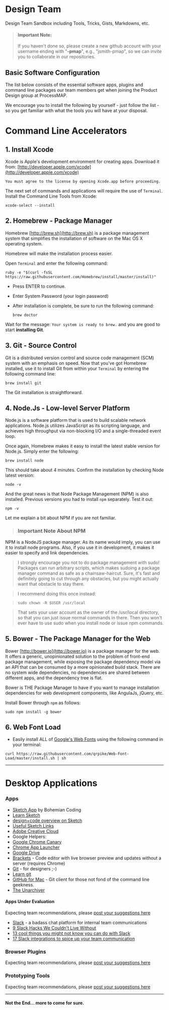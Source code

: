 # Design Team
Design Team Sandbox including Tools, Tricks, Gists, Markdowns, etc.

>#### Important Note:
> If you haven't done so, please create a new github account with your username ending with "**-pmap**", e.g., "jsmith-pmap", so we can invite you to collaborate in our repositories. 


## Basic Software Configuration
The list below consists of the essential software apps, plugins and command line packages our team members get when joining the Product Design group at ProcessMAP.

We encourage you to install the following by yourself - just follow the list - so you get familiar with what the tools you will have at your disposal.

# Command Line Accelerators

## 1. Install Xcode
Xcode is Apple's development environment for creating apps. Download it from:
[http://developer.apple.com/xcode](http://developer.apple.com/xcode)

	You must agree to the license by opening Xcode.app before proceeding.

The next set of commands and applications will require the use of `Terminal`. Install the Command Line Tools from Xcode:

	xcode-select --install

## 2. Homebrew - Package Manager
Homebrew [http://brew.sh](http://brew.sh) is a package management system that simplifies the installation of software on the Mac OS X operating system.  

Homebrew will make the installation process easier. 

Open `Terminal` and enter the following command:

    ruby -e "$(curl -fsSL https://raw.githubusercontent.com/Homebrew/install/master/install)" 

- Press ENTER to continue.
- Enter System Password (your login password) 
- After installation is complete, be sure to run the following command:
    
    `brew doctor`

Wait for the message: `Your system is ready to brew.` and you are good to start **installing Git**.


## 3. Git - Source Control
Git is a distributed version control and source code management (SCM) system with an emphasis on speed. Now that you’ve got Homebrew installed, use it to install Git from within your `Terminal` by entering the following command line:

	brew install git

The Git installation is straightforward. 

## 4. Node.Js - Low-level Server Platform
Node.js is a software platform that is used to build scalable network applications. Node.js utilizes JavaScript as its scripting language, and achieves high throughput via non-blocking I/O and a single-threaded event loop.

Once again, Homebrew makes it easy to install the latest stable version for Node.js. Simply enter the following:

	brew install node

This should take about 4 minutes. Confirm the installation by checking Node latest version:

	node -v

And the great news is that Node Package Management (NPM) is also installed. Previous versions you had to install `npm` separately. Test it out:

	npm -v

Let me explain a bit about NPM if you are not familiar.

>### Important Note About NPM
NPM is a NodeJS package manager. As its name would imply, you can use it to install node programs. Also, if you use it in development, it makes it easier to specify and link dependencies.

>I strongly encourage you not to do package management with sudo! Packages can run arbitrary scripts, which makes sudoing a package manager command as safe as a chainsaw-haircut. Sure, it's fast and definitely going to cut through any obstacles, but you might actually want that obstacle to stay there.

>I recommend doing this once instead:

>	`sudo chown -R $USER /usr/local`

> That sets your user account as the owner of the /usr/local directory, so that you can just issue normal commands in there. Then you won't ever have to use sudo when you install node or issue npm commands.


## 5. Bower - The Package Manager for the Web
Bower [http://bower.io](http://bower.io) is a package manager for the web. It offers a generic, unopinionated solution to the problem of front-end package management, while exposing the package dependency model via an API that can be consumed by a more opinionated build stack. There are no system wide dependencies, no dependencies are shared between different apps, and the dependency tree is flat.

Bower is THE Package Manager to have if you want to manage installation dependencies for web development components, like AngulaJs, jQuery, etc.

Install Bower through `npm` as follows:

	sudo npm install -g bower
    
## 6. Web Font Load 

- Easily install ALL of [Google's Web Fonts](https://www.google.com/fonts) using the following command in your terminal:
```
curl https://raw.githubusercontent.com/qrpike/Web-Font-Load/master/install.sh | sh
```
---

# Desktop Applications


###  Apps
- [Sketch App](http://bohemiancoding.com/sketch/) by Bohemian Coding
 - [Learn Sketch](http://bohemiancoding.com/sketch/learn/)
 - [design+code overview on Sketch](https://designcode.io/sketch)
 - [Useful Sketch Links](http://bohemiancoding.com/sketch/community/)
- [Adobe Creative Cloud](http://www.adobe.com)
- Google Helpers:
 - [Google Chrome Canary](https://www.google.com/chrome/browser/canary.html)
 - [Chrome App Launcher](https://chrome.google.com/webstore/launcher)
 - [Google Drive](https://www.google.com/drive/download/)
- [Brackets](http://brackets.io/) - Code editor with live browser preview and updates without a server (requires Chrome) 
- [Git](https://git-scm.com/) - for designers ;-)
 - [Learn git](http://try.github.com/)
- [GitHub for Mac](https://desktop.github.com/) - Git client for those not fond of the command line geekness.
- [The Unarchiver](https://itunes.apple.com/us/app/the-unarchiver/id425424353?mt=12)


#### Apps Under Evaluation
Expecting team recommendations, please [post your suggestions here](https://github.com/ProcessMAP/Design-Team/issues)

- [Slack](https://slack.com/) - a badass chat platform for internal team communications
 - [9 Slack Hacks We Couldn't Live Without](https://keen.io/blog/105456820166/9-slack-hacks-we-couldnt-live-without)
 - [13 cool things you might not know you can do with Slack](http://thenextweb.com/apps/2015/02/05/13-cool-things-might-not-know-can-slack/)
 - [17 Slack integrations to spice up your team communication](http://wpcurve.com/slack-integrations/)

###  Browser Plugins
Expecting team recommendations, please [post your suggestions here](https://github.com/ProcessMAP/Design-Team/issues)

###  Prototyping Tools
Expecting team recommendations, please [post your suggestions here](https://github.com/ProcessMAP/Design-Team/issues)

---
#### Not the End... more to come for sure.
